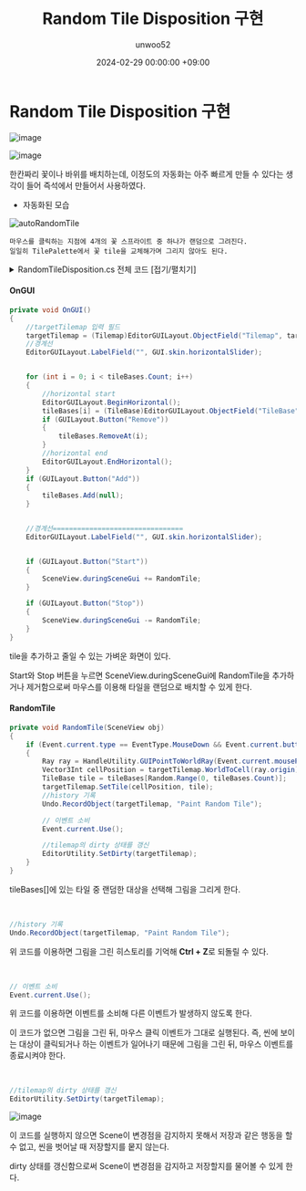 ﻿---
title: Random Tile Disposition 구현
author: unwoo52
date: 2024-02-29 00:00:00 +09:00
categories: [Project, JRPG-FPS, CodeDetail]
tags: [Unity, ScriptableObject, Project2D3D, Palette, Grid, Automatize]
---

# Random Tile Disposition 구현

![image](https://github.com/unwoo52/unwoo52.github.io/assets/73688472/eb6a2b98-5526-446c-a588-95c7a409f158)

![image](https://github.com/unwoo52/unwoo52.github.io/assets/73688472/89a07aba-3b09-41a7-8d31-548e97e4d45e)

한칸짜리 꽃이나 바위를 배치하는데, 이정도의 자동화는 아주 빠르게 만들 수 있다는 생각이 들어 즉석에서 만들어서 사용하였다.

* 자동화된 모습

![autoRandomTile](https://github.com/unwoo52/unwoo52.github.io/assets/73688472/5ccce8c1-04a9-4067-8970-430e8187dbe5)

    마우스를 클릭하는 지점에 4개의 꽃 스프라이트 중 하나가 랜덤으로 그려진다.
    일일히 TilePalette에서 꽃 tile을 교체해가며 그리지 않아도 된다.

<details>
<summary> RandomTileDisposition.cs 전체 코드 [접기/펼치기]</summary>
<div markdown="1">

```csharp
public class RandomTileDisposition : EditorWindow
{
    private List<TileBase> tileBases = new();
    private Tilemap targetTilemap;

    //윈도우 열기
    [MenuItem("Window/AutoTileDisposition/Random Tile Disposition")]
    public static void ShowWindow()
    {
        GetWindow<RandomTileDisposition>("Random Tile Disposition");
    }

    private void OnGUI()
    {
        //targetTilemap 입력 필드
        targetTilemap = (Tilemap)EditorGUILayout.ObjectField("Tilemap", targetTilemap, typeof(Tilemap), true);
        //경계선
        EditorGUILayout.LabelField("", GUI.skin.horizontalSlider);


        for (int i = 0; i < tileBases.Count; i++)
        {
            //horizontal start
            EditorGUILayout.BeginHorizontal();
            tileBases[i] = (TileBase)EditorGUILayout.ObjectField("TileBase", tileBases[i], typeof(TileBase), true);
            if (GUILayout.Button("Remove"))
            {
                tileBases.RemoveAt(i);
            }
            //horizontal end
            EditorGUILayout.EndHorizontal();
        }
        if (GUILayout.Button("Add"))
        {
            tileBases.Add(null);
        }


        //경계선================================
        EditorGUILayout.LabelField("", GUI.skin.horizontalSlider);


        if (GUILayout.Button("Start"))
        {
            SceneView.duringSceneGui += RandomTile;
        }

        if (GUILayout.Button("Stop"))
        {
            SceneView.duringSceneGui -= RandomTile;
        }
    }

    private void RandomTile(SceneView obj)
    {
        if (Event.current.type == EventType.MouseDown && Event.current.button == 0)
        {
            Ray ray = HandleUtility.GUIPointToWorldRay(Event.current.mousePosition);
            Vector3Int cellPosition = targetTilemap.WorldToCell(ray.origin);
            TileBase tile = tileBases[Random.Range(0, tileBases.Count)];
            targetTilemap.SetTile(cellPosition, tile);
            //history 기록
            Undo.RecordObject(targetTilemap, "Paint Random Tile");

            // 이벤트 소비
            Event.current.Use();

            //tilemap의 dirty 상태를 갱신
            EditorUtility.SetDirty(targetTilemap);
        }
    }
}
```

</div>
</details>

#### OnGUI

```csharp
private void OnGUI()
{
    //targetTilemap 입력 필드
    targetTilemap = (Tilemap)EditorGUILayout.ObjectField("Tilemap", targetTilemap, typeof(Tilemap), true);
    //경계선
    EditorGUILayout.LabelField("", GUI.skin.horizontalSlider);


    for (int i = 0; i < tileBases.Count; i++)
    {
        //horizontal start
        EditorGUILayout.BeginHorizontal();
        tileBases[i] = (TileBase)EditorGUILayout.ObjectField("TileBase", tileBases[i], typeof(TileBase), true);
        if (GUILayout.Button("Remove"))
        {
            tileBases.RemoveAt(i);
        }
        //horizontal end
        EditorGUILayout.EndHorizontal();
    }
    if (GUILayout.Button("Add"))
    {
        tileBases.Add(null);
    }


    //경계선================================
    EditorGUILayout.LabelField("", GUI.skin.horizontalSlider);


    if (GUILayout.Button("Start"))
    {
        SceneView.duringSceneGui += RandomTile;
    }

    if (GUILayout.Button("Stop"))
    {
        SceneView.duringSceneGui -= RandomTile;
    }
}
```

tile을 추가하고 줄일 수 있는 가벼운 화면이 있다.

Start와 Stop 버튼을 누르면 SceneView.duringSceneGui에 RandomTile을 추가하거나 제거함으로써 마우스를 이용해 타일을 랜덤으로 배치할 수 있게 한다.

#### RandomTile

```csharp
private void RandomTile(SceneView obj)
{
    if (Event.current.type == EventType.MouseDown && Event.current.button == 0)
    {
        Ray ray = HandleUtility.GUIPointToWorldRay(Event.current.mousePosition);
        Vector3Int cellPosition = targetTilemap.WorldToCell(ray.origin);
        TileBase tile = tileBases[Random.Range(0, tileBases.Count)];
        targetTilemap.SetTile(cellPosition, tile);
        //history 기록
        Undo.RecordObject(targetTilemap, "Paint Random Tile");

        // 이벤트 소비
        Event.current.Use();

        //tilemap의 dirty 상태를 갱신
        EditorUtility.SetDirty(targetTilemap);
    }
}
```

tileBases[]에 있는 타일 중 랜덤한 대상을 선택해 그림을 그리게 한다.

<br>

```csharp
//history 기록
Undo.RecordObject(targetTilemap, "Paint Random Tile");
```

위 코드를 이용하면 그림을 그린 히스토리를 기억해 **Ctrl + Z**로 되돌릴 수 있다.

<br>

```csharp
// 이벤트 소비
Event.current.Use();
```

위 코드를 이용하면 이벤트를 소비해 다른 이벤트가 발생하지 않도록 한다.

이 코드가 없으면 그림을 그린 뒤, 마우스 클릭 이벤트가 그대로 실행된다.
즉, 씬에 보이는 대상이 클릭되거나 하는 이벤트가 일어나기 때문에 그림을 그린 뒤, 마우스 이벤트를 종료시켜야 한다.

<br>

```csharp
//tilemap의 dirty 상태를 갱신
EditorUtility.SetDirty(targetTilemap);
```

![image](https://github.com/unwoo52/unwoo52.github.io/assets/73688472/2f501c9c-e093-4610-ba2c-f314b4a4f7f3)

이 코드를 실행하지 않으면 Scene이 변경점을 감지하지 못해서 저장과 같은 행동을 할 수 없고, 씬을 벗어날 때 저장할지를 뭍지 않는다.

dirty 상태를 갱신함으로써 Scene이 변경점을 감지하고 저장할지를 물어볼 수 있게 한다.
